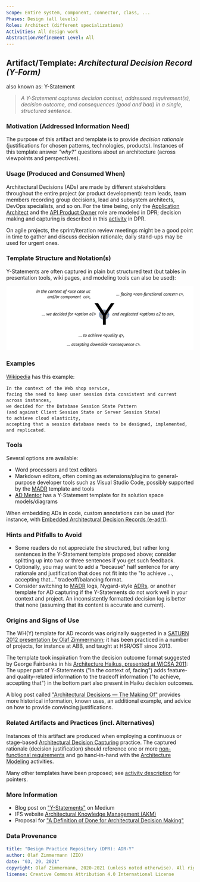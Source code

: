 ```yaml
---
Scope: Entire system, component, connector, class, ...
Phases: Design (all levels) 
Roles: Architect (different specializations)
Activities: All design work
Abstraction/Refinement Level: All
---
```



Artifact/Template: *Architectural Decision Record (Y-Form)*
------------------------------------------------------------
also known as: Y-Statement

> *A Y-Statement captures decision context, addressed requirement(s), decision outcome, and consequences (good and bad) in a single, structured sentence.*

### Motivation (Addressed Information Need) 
The purpose of this artifact and template is to provide *decision rationale* (justifications for chosen patterns, technologies, products). Instances of this template answer *"why?"* questions about an architecture (across viewpoints and perspectives).


### Usage (Produced and Consumed When)
Architectural Decisions (ADs) are made by different stakeholders throughout the entire project (or product development): team leads, team members recording group decisions, lead and subsystem architects, DevOps specialists, and so on. For the time being, only the [Application Architect](../roles/DPR-ApplicationArchitectRole.md) and the [API Product Owner](../roles/SDPR-APIProductOwner.md) role are modeled in DPR; decision making and capturing is described in this [activity](../activities/DPR-ArchitecturalDecisionCapturing.md) in DPR.

On agile projects, the sprint/iteration review meetings might be a good point in time to gather and discuss decision rationale; daily stand-ups may be used for urgent ones.


### Template Structure and Notation(s)
Y-Statements are often captured in plain but structured text (but tables in presentation tools, wiki pages, and modeling tools can also be used):

![Y-Statement Template](/artifact-templates/images/ADCaptureYTemplate.png)

<!-- TODO: check consistency of author names; DONE: feature tradeoff character of bottom half more -->

### Examples
[Wikipedia](https://en.wikipedia.org/wiki/Architectural_decision#Examples) has this example:

```adr
In the context of the Web shop service, 
facing the need to keep user session data consistent and current across instances, 
we decided for the Database Session State Pattern 
(and against Client Session State or Server Session State)
to achieve cloud elasticity, 
accepting that a session database needs to be designed, implemented, and replicated. 
```


### Tools
Several options are available: 

* Word processors and text editors
* Markdown editors, often coming as extensions/plugins to general-purpose developer tools such as Visual Studio Code, possibly supported by the [MADR](https://github.com/adr/madr) template and tools
* [AD Mentor](https://www.ifs.hsr.ch/index.php?id=13201&L=4) has a Y-Statement template for its solution space models/diagrams

When embedding ADs in code, custom annotations can be used (for instance, with [Embedded Architectural Decision Records (e-adr)](https://github.com/adr/e-adr)).


### Hints and Pitfalls to Avoid

* Some readers do not appreciate the structured, but rather long sentences in the Y-Statement template proposed above; consider splitting up into two or three sentences if you get such feedback.
* Optionally, you may want to add a "because" half sentence for any rationale and justification that does not fit into the "to achieve ..., accepting that..." tradeoff/balancing format. 
* Consider switching to [MADR](https://github.com/adr/madr) logs, Nygard-style [ADRs](https://www.cognitect.com/blog/2011/11/15/documenting-architecture-decisions), or another template for AD capturing if the Y-Statements do not work well in your context and project. An inconsistently formatted decision log is better that none (assuming that its content is accurate and current).


### Origins and Signs of Use
The WH(Y) template for AD records was originally suggested in a [SATURN 2012 presentation by Olaf Zimmermann](https://resources.sei.cmu.edu/library/asset-view.cfm?assetid=31345); it has been practiced in a number of projects, for instance at ABB, and taught at HSR/OST since 2013. 

The template took inspiration from the decision outcome format suggested by George Fairbanks in his [Architecture Haikus, presented at WICSA 2011](https://www.georgefairbanks.com/blog/comparch-wicsa-2011-panel-discussion-and-haiku-tutorial/): The upper part of Y-Statements ("In the context of, facing") adds feature- and quality-related information to the tradeoff information ("to achieve, accepting that") in the bottom part also present in Haiku decision outcomes.

A blog post called ["Architectural Decisions &mdash; The Making Of"](https://ozimmer.ch/practices/2020/04/27/ArchitectureDecisionMaking.html) provides more historical information, known uses, an additional example, and advice on how to provide convincing justifications.

<!-- 
### Performing Role(s)

* [Application Architect](../roles/DPR-ApplicationArchitectRole.md)
* [API Product Owner](../roles/SDPR-APIProductOwner.md)
* Any other decision maker and technical leader
-->

### Related Artifacts and Practices (incl. Alternatives)
Instances of this artifact are produced when employing a continuous or stage-based [Architectural Decision Capturing](../artifacts-activities/DPR-ArchitecturalDecisionCapturing.md) practice. The captured rationale (decision justification) should reference one or more [non-functional requirements](../artifacts-activities/DPR-SMART-NFR-Elicitation.md) and go hand-in-hand with the [Architecture Modeling](../artifacts-activities/DPR-ArchitectureModeling.md) activities.

Many other templates have been proposed; see [activity description](../activities/DPR-ArchitecturalDecisionCapturing.md) for pointers.


### More Information

* Blog post on ["Y-Statements"](https://medium.com/@docsoc/y-statements-10eb07b5a177) on Medium
* IFS website [Architectural Knowledge Management (AKM)](https://www.ifs.hsr.ch/index.php?id=13191&L=4) 
* Proposal for ["A Definition of Done for Architectural Decision Making"](https://ozimmer.ch/practices/2020/05/22/ADDefinitionOfDone.html)

<!-- https://ardalis.com/getting-started-with-architecture-decision-records/ and https://betterprogramming.pub/here-is-a-simple-yet-powerful-tool-to-record-your-architectural-decisions-5fb31367a7da -->

### Data Provenance 

```yaml
title: "Design Practice Repository (DPR): ADR-Y"
author: Olaf Zimmermann (ZIO)
date: "03, 29, 2021"
copyright: Olaf Zimmermann, 2020-2021 (unless noted otherwise). All rights reserved.
license: Creative Commons Attribution 4.0 International License
```

